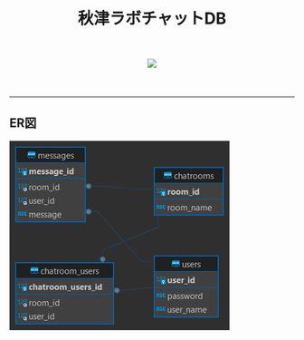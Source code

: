 <h1 align="center">
    秋津ラボチャットDB
</h1>　


<p align="center">
    <img src="https://img.shields.io/badge/-MySQL-white.svg?logo=mysql&style=flat">
</p>　

---

## ER図


![db_er.png](/db_er.png)